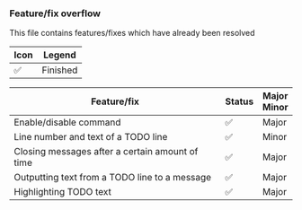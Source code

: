 ### Feature/fix overflow
This file contains features/fixes which have already been resolved

|Icon| Legend |
|----|-------------|
|✅ | Finished    |

|Feature/fix|Status|Major<br>Minor|
|-------|------|------|
|Enable/disable command|✅|Major|
|Line number and text of a TODO line|✅|Minor|
|Closing messages after a certain amount of time|✅|Major|
|Outputting text from a TODO line to a message|✅|Major|
|Highlighting TODO text|✅|Major|